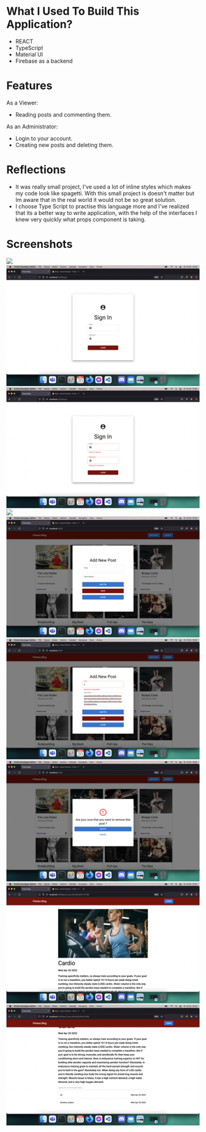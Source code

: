 # What I Used To Build This Application?

- REACT
- TypeScript
- Material UI
- Firebase as a backend

# Features

As a Viewer:

- Reading posts and commenting them.

As an Administrator:

- Login to your account.
- Creating new posts and deleting them.

# Reflections

- It was really small project, I've used a lot of inline styles which makes my code look like spagetti. With this small project is doesn't matter but Im aware that in the real world it would not be so great solution.
- I choose Type Script to practise this language more and I've realized that its a better way to write application, with the help of the interfaces I knew very quickly what props component is taking.

# Screenshots

<img src='./src/images/foto1.png'>
<img src='./src/images/foto2.png'>
<img src='./src/images/foto3.png'>
<img src='./src/images/foto4.png'>
<img src='./src/images/foto5.png'>
<img src='./src/images/foto6.png'>
<img src='./src/images/foto7.png'>
<img src='./src/images/foto8.png'>
<img src='./src/images/foto9.png'>
